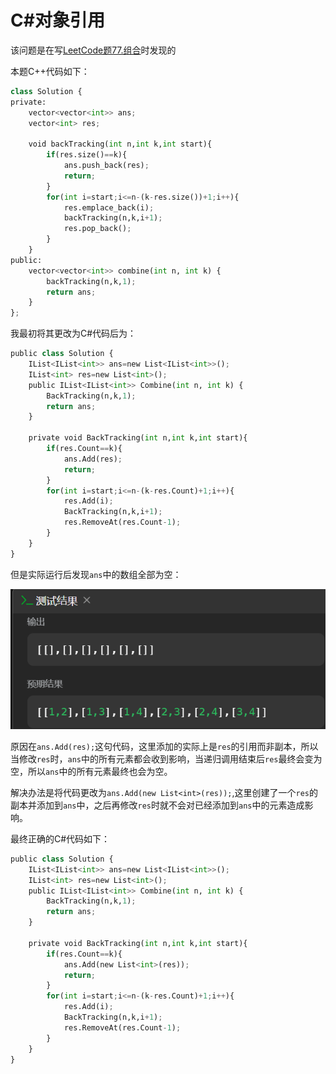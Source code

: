 # C#对象引用

该问题是在写[LeetCode题77.组合](https://leetcode.cn/problems/combinations/description/)时发现的

本题C++代码如下：
```python
class Solution {
private:
    vector<vector<int>> ans;
    vector<int> res;
    
    void backTracking(int n,int k,int start){
        if(res.size()==k){
            ans.push_back(res);
            return;
        }
        for(int i=start;i<=n-(k-res.size())+1;i++){
            res.emplace_back(i);
            backTracking(n,k,i+1);
            res.pop_back();
        }
    }
public:
    vector<vector<int>> combine(int n, int k) {
        backTracking(n,k,1);
        return ans;
    }
};
```
我最初将其更改为C#代码后为：
```python
public class Solution {
    IList<IList<int>> ans=new List<IList<int>>();
    IList<int> res=new List<int>();
    public IList<IList<int>> Combine(int n, int k) {
        BackTracking(n,k,1);
        return ans;
    }

    private void BackTracking(int n,int k,int start){
        if(res.Count==k){
            ans.Add(res);
            return;
        }
        for(int i=start;i<=n-(k-res.Count)+1;i++){
            res.Add(i);
            BackTracking(n,k,i+1);
            res.RemoveAt(res.Count-1);
        }
    }
}
```
但是实际运行后发现`ans`中的数组全部为空：

![Alt text](Pictures/2.1.png)

原因在`ans.Add(res);`这句代码，这里添加的实际上是`res`的引用而非副本，所以当修改`res`时，`ans`中的所有元素都会收到影响，当递归调用结束后`res`最终会变为空，所以`ans`中的所有元素最终也会为空。

解决办法是将代码更改为`ans.Add(new List<int>(res));`,这里创建了一个`res`的副本并添加到`ans`中，之后再修改`res`时就不会对已经添加到`ans`中的元素造成影响。

最终正确的C#代码如下：
```python
public class Solution {
    IList<IList<int>> ans=new List<IList<int>>();
    IList<int> res=new List<int>();
    public IList<IList<int>> Combine(int n, int k) {
        BackTracking(n,k,1);
        return ans;
    }

    private void BackTracking(int n,int k,int start){
        if(res.Count==k){
            ans.Add(new List<int>(res));
            return;
        }
        for(int i=start;i<=n-(k-res.Count)+1;i++){
            res.Add(i);
            BackTracking(n,k,i+1);
            res.RemoveAt(res.Count-1);
        }
    }
}
```